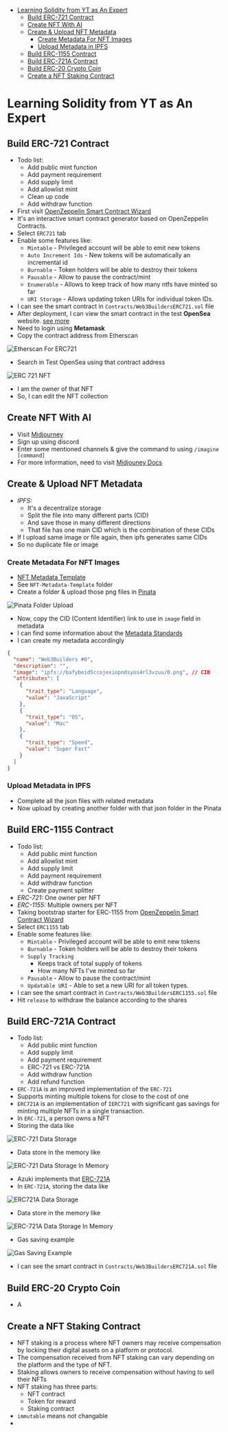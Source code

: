 - [Learning Solidity from YT as An Expert](#learning-solidity-from-yt-as-an-expert)
  - [Build ERC-721 Contract](#build-erc-721-contract)
  - [Create NFT With AI](#create-nft-with-ai)
  - [Create \& Upload NFT Metadata](#create--upload-nft-metadata)
    - [Create Metadata For NFT Images](#create-metadata-for-nft-images)
    - [Upload Metadata in IPFS](#upload-metadata-in-ipfs)
  - [Build ERC-1155 Contract](#build-erc-1155-contract)
  - [Build ERC-721A Contract](#build-erc-721a-contract)
  - [Build ERC-20 Crypto Coin](#build-erc-20-crypto-coin)
  - [Create a NFT Staking Contract](#create-a-nft-staking-contract)

# Learning Solidity from YT as An Expert

## Build ERC-721 Contract

- Todo list:
  - Add public mint function
  - Add payment requirement
  - Add supply limit
  - Add allowlist mint
  - Clean up code
  - Add withdraw function
- First visit [OpenZeppelin Smart Contract Wizard](https://wizard.openzeppelin.com/)
- It's an interactive smart contract generator based on OpenZeppelin Contracts.
- Select `ERC721` tab
- Enable some features like:
  - `Mintable` - Privileged account will be able to emit new tokens
  - `Auto Increment Ids` - New tokens will be automatically an incremental id
  - `Burnable` - Token holders will be able to destroy their tokens
  - `Pausable` - Allow to pause the contract/mint
  - `Enumerable` - Allows to keep track of how many ntfs have minted so far
  - `URI Storage` - Allows updating token URIs for individual token IDs.
- I can see the smart contract in `Contracts/Web3BuildersERC721.sol` file
- After deployment, I can view the smart contract in the test **OpenSea** website. [see more](https://testnets.opensea.io/)
- Need to login using **Metamask**
- Copy the contract address from Etherscan

![Etherscan For ERC721](photo/ERC721-contract-address.png)

- Search in Test OpenSea using that contract address

![ERC 721 NFT](photo/ERC721-nft.png)

- I am the owner of that NFT
- So, I can edit the NFT collection

## Create NFT With AI

- Visit [Midjourney](https://www.midjourney.com/)
- Sign up using discord
- Enter some mentioned channels & give the command to using `/imagine [command]`
- For more information, need to visit [Midjouney Docs](https://docs.midjourney.com/docs/quick-start)

## Create & Upload NFT Metadata

- _IPFS:_
  - It's a decentralize storage
  - Split the file into many different parts (CID)
  - And save those in many different directions
  - That file has one main CID which is the combination of these CIDs
- If I upload same image or file again, then ipfs generates same CIDs
- So no duplicate file or image

### Create Metadata For NFT Images

- [NFT Metadata Template](https://github.com/NazaWEb/nft-metadata-template)
- See `NFT-Metadata-Template` folder
- Create a folder & upload those png files in [Pinata](https://pinata.cloud/)

![Pinata Folder Upload](photo/pinate-folder-upload.png)

- Now, copy the CID (Content Identifier) link to use in `image` field in metadata
- I can find some information about the [Metadata Standards](https://docs.opensea.io/docs/metadata-standards#metadata-structure)
- I can create my metadata accordingly

```json
{
  "name": "Web3Builders #0",
  "description": "",
  "image": "ipfs://bafybeid5ccojexiopndsyos4rl3vzuu/0.png", // CID
  "attributes": [
    {
      "trait_type": "Language",
      "value": "JavaScript"
    },
    {
      "trait_type": "OS",
      "value": "Mac"
    },
    {
      "trait_type": "Speed",
      "value": "Super Fast"
    }
  ]
}
```

### Upload Metadata in IPFS

- Complete all the json files with related metadata
- Now upload by creating another folder with that json folder in the Pinata

## Build ERC-1155 Contract

- Todo list:
  - Add public mint function
  - Add allowlist mint
  - Add supply limit
  - Add payment requirement
  - Add withdraw function
  - Create payment splitter
- _ERC-721:_ One owner per NFT
- _ERC-1155:_ Multiple owners per NFT
- Taking bootstrap starter for ERC-1155 from [OpenZeppelin Smart Contract Wizard](https://wizard.openzeppelin.com/)
- Select `ERC1155` tab
- Enable some features like:
  - `Mintable` - Privileged account will be able to emit new tokens
  - `Burnable` - Token holders will be able to destroy their tokens
  - `Supply Tracking`
    - Keeps track of total supply of tokens
    - How many NFTs I've minted so far
  - `Pausable` - Allow to pause the contract/mint
  - `Updatable URI` - Able to set a new URI for all token types.
- I can see the smart contract in `Contracts/Web3BuildersERC1155.sol` file
- Hit `release` to withdraw the balance according to the shares

## Build ERC-721A Contract

- Todo list:
  - Add public mint function
  - Add supply limit
  - Add payment requirement
  - ERC-721 vs ERC-721A
  - Add withdraw function
  - Add refund function
- `ERC-721A` is an improved implementation of the `ERC-721`
- Supports minting multiple tokens for close to the cost of one
- `ERC721A` is an implementation of `IERC721` with significant gas savings for minting multiple NFTs in a single transaction.
- In `ERC-721`, a person owns a NFT
- Storing the data like

![ERC-721 Data Storage](photo/ERC721-data-storage.png)

- Data store in the memory like

![ERC-721 Data Storage In Memory](photo/ERC721-data-store-in-memory.png)

- Azuki implements that [ERC-721A](https://www.azuki.com/erc721a)
- In `ERC-721A`, storing the data like

![ERC721A Data Storage](photo/ERC721A-data-storage.png)

- Data store in the memory like

![ERC-721A Data Storage In Memory](photo/ERC721A-data-storage-in-memory.png)

- Gas saving example

![Gas Saving Example](photo/gas-saving-example.png)

- I can see the smart contract in `Contracts/Web3BuildersERC721A.sol` file

## Build ERC-20 Crypto Coin

- A

## Create a NFT Staking Contract

- NFT staking is a process where NFT owners may receive compensation by locking their digital assets on a platform or protocol.
- The compensation received from NFT staking can vary depending on the platform and the type of NFT.
- Staking allows owners to receive compensation without having to sell their NFTs
- NFT staking has three parts:
  - NFT contract
  - Token for reward
  - Staking contract
- `immutable` means not changable
- 